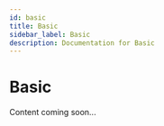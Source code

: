```yaml
---
id: basic
title: Basic
sidebar_label: Basic
description: Documentation for Basic
---
```


# Basic

Content coming soon...
